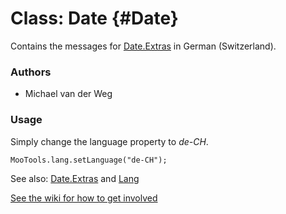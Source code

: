 Class: Date {#Date}
=====================================

Contains the messages for [Date.Extras][] in German (Switzerland).

### Authors

* Michael van der Weg

### Usage

Simply change the language property to *de-CH*.

	MooTools.lang.setLanguage("de-CH");

See also: [Date.Extras][] and [Lang][]

[See the wiki for how to get involved](http://wiki.github.com/mootools/mootools-more)

[Lang]: http://www.mootools.net/docs/more/Core/Lang 
[Date.Extras]: http://www.mootools.net/docs/more/Native/Date.Extras